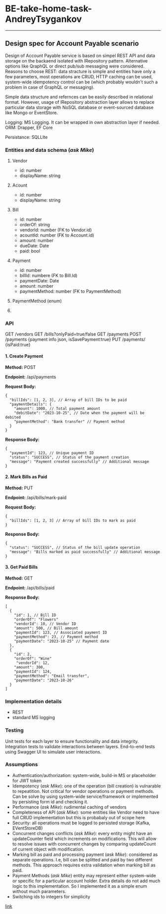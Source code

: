 # BE-take-home-task-AndreyTsygankov
---

## Design spec for Account Payable scenario

Design of Account Payable service is based on simpel REST API and data storage on the backaend isolated with IRepository pattern. 
Alternative options like QraphQL or direct pub/sub messaging were considered. Reasons to choose REST: data stracture is simple and entities have only a few parameters, most operations are CRUD, HTTP caching can be used, system-wide idempotency control can be (which probably wouldn't such a problem in case of GraphQL or messaging). 

Simple data structure and refernces can be easily described in relational format.  However, usage of IRepository abstraction layer allows to replace particular data storage with NoSQL database or event-sourced database like Mongo or EventStore.

Logging: MS Logging. It can be wrapped in own abstraction layer if needed. 
ORM: Drapper, EF Core

Persistance: SQLLIte


### Entities and data schema (*ask Mike*)
1. Vendor 
   - id: number
   - displayName: string
2. Acount 
   - id: number
   - displayName: string
3. Bill
    - id: number
    - orderOf: string
    - vendorId: number (FK to Vendor.id)
    - acountId: number (FK to Account.id)
    - amount: number
    - dueDate: Date
    - paid: bool
4. Payment 
   - id: number 
   - billId: numbere (FK to Bill.Id)
   - paymentDate: Date
   - amount: number
   - paymentMethod: number (FK to PaymentMethod)

5. PaymentMethod (enum)
6. 




### API

GET /vendors
GET /bills?onlyPaid=true/false
GET /payments
POST /payments 
{payment info json, isSavePayment:true}
PUT /payments/<id> {isPaid:true}


#### 1. Create Payment
**Method:** POST

**Endpoint:** /api/payments

**Request Body:**
```
{
  "billIds": [1, 2, 3], // Array of bill IDs to be paid
  "paymentDetails": {
    "amount": 1000, // Total payment amount
    "debitDate": "2023-10-25", // Date when the payment will be debited
    "paymentMethod": "Bank transfer" // Payment method
  }
}
```
**Response Body:**
```
{
  "paymentId": 123, // Unique payment ID
  "status": "SUCCESS", // Status of the payment creation
  "message": "Payment created successfully" // Additional message
}
```
#### 2. Mark Bills as Paid
**Method:** PUT

**Endpoint:** /api/bills/mark-paid

**Request Body:**

```
{
  "billIds": [1, 2, 3] // Array of bill IDs to mark as paid
}
```

**Response Body:**

```
{
  "status": "SUCCESS", // Status of the bill update operation
  "message": "Bills marked as paid successfully" // Additional message
}
```

#### 3. Get Paid Bills
**Method:** GET

**Endpoint:** /api/bills/paid

**Response Body:**


```
[
  {
    "id": 1, // Bill ID
    "orderOf": "Flowers"
    "vendorId": 10, // Vendor ID
    "amount": 500, // Bill amount
    "paymentId": 123, // Associated payment ID
    "paymentMethod": 23, // Payment method
    "paymentDate": "2023-10-25" // Payment date
  },
  {
    "id": 2,
    "orderOf": "Wine"
     "vendorId": 12,
    "amount": 300,
    "paymentId": 124,
    "paymentMethod": "Email transfer",
    "paymentDate": "2023-10-26"
  }
]
```







### Implementation details

- REST 
- standard MS logging

### Testing

Unit tests for each layer to ensure functionality and data integrity.
Integration tests to validate interactions between layers.
End-to-end tests using Swagger UI to simulate user interactions.


### Assumptions
- Authentication/authorization: system-wide, build-in MS or placeholder for JWT token 
- Idempotency (*ask Mike*): one of the operation (bill creation) is vulnarable to repeatition. Not critical for vendor operations or payment methods. Can be solve by using system-wide service/framework or implemented by persisting form id and checking it.
- Performance (*ask Mike*): rudimental caching of vendors
- Completeness of API (*ask Mike*): some entities like Vendor need to have full CRUD implementation but this is probabaly out of scope here
- Security: all operations must be logged to persisted storage (Kafka, EVentStoreDB)
- Concurrent changes conflicts (*ask MIke*): every entity might have an updateCounter field which increments on modifications. This will allow to resolve issues with concurrent changes by comparing updateCount of current object with modification. 
- Marking bill as paid and processing payment (*ask Mike*): considered as separate operations. I.e, bill can be splitted and paid by two different methods. This approach requires extra validation when marking bill as paid.
- Payment Methods (*ask Mike*) entity may represent either system-wide  or specific for a particular account holder. Extra details do not add much logic to this implementation. So I implemented it as a simple enum without much parameters.
- Switching ids to integers for simplicity

[link](https://github.com/plootoinc/BE-take-home-task-AndreyTsygankov/)

